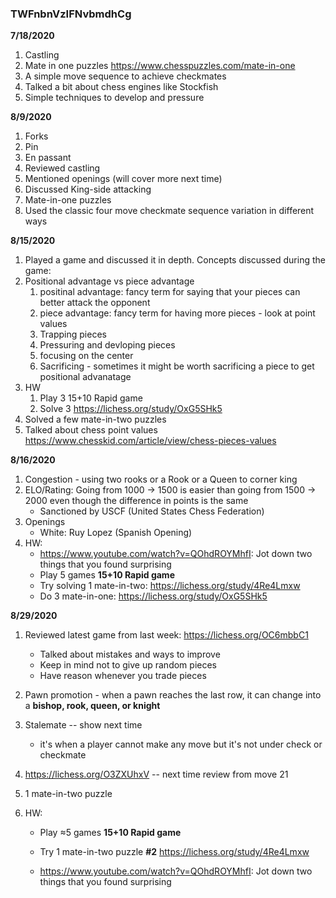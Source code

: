 ### TWFnbnVzIFNvbmdhCg

**7/18/2020**

1. Castling
2. Mate in one puzzles https://www.chesspuzzles.com/mate-in-one
3. A simple move sequence to achieve checkmates
4. Talked a bit about chess engines like Stockfish
5. Simple techniques to develop and pressure

**8/9/2020**

1. Forks
2. Pin
3. En passant
4. Reviewed castling
5. Mentioned openings (will cover more next time)
6. Discussed King-side attacking
7. Mate-in-one puzzles
8. Used the classic four move checkmate sequence variation in different ways

**8/15/2020**

1. Played a game and discussed it in depth. Concepts discussed during the game:
  2. Positional advantage vs piece advantage
       1. positinal advantage: fancy term for saying that your pieces can better attack the opponent 
       2. piece advantage: fancy term for having more pieces - look at point values
       3. Trapping pieces 
       4. Pressuring and devloping pieces
       5. focusing on the center
       6. Sacrificing - sometimes it might be worth sacrificing a piece to get positional advanatage 
3. HW
   1. Play 3 15+10 Rapid game
   2. Solve 3 https://lichess.org/study/OxG5SHk5
4. Solved a few mate-in-two puzzles 
5. Talked about chess point values https://www.chesskid.com/article/view/chess-pieces-values

**8/16/2020**

1. Congestion - using two rooks or a Rook or a Queen to corner king
2. ELO/Rating: Going from 1000 -> 1500 is easier than going from 1500 -> 2000 even though the difference in points is the same
   - Sanctioned by USCF (United States Chess Federation) 
3. Openings
   - White: Ruy Lopez (Spanish Opening)
4. HW: 
   - https://www.youtube.com/watch?v=QOhdROYMhfI: Jot down two things that you found surprising 
   - Play 5 games **15+10 Rapid game**
   - Try solving 1 mate-in-two: https://lichess.org/study/4Re4Lmxw
   - Do 3 mate-in-one: https://lichess.org/study/OxG5SHk5

**8/29/2020**

1. Reviewed latest game from last week: https://lichess.org/OC6mbbC1

   - Talked about mistakes and ways to improve 
   - Keep in mind not to give up random pieces
   - Have reason whenever you trade pieces 

2. Pawn promotion - when a pawn reaches the last row, it can change into a **bishop, rook, queen, or knight**

3. Stalemate -- show next time 

   - it's when a player cannot make any move but it's not under check or checkmate

4. https://lichess.org/O3ZXUhxV -- next time review from move 21 

5. 1 mate-in-two puzzle

6. HW:

   - Play $\approx$5 games **15+10 Rapid game**

   - Try 1 mate-in-two puzzle **#2** https://lichess.org/study/4Re4Lmxw

   - https://www.youtube.com/watch?v=QOhdROYMhfI: Jot down two things that you found surprising

     

